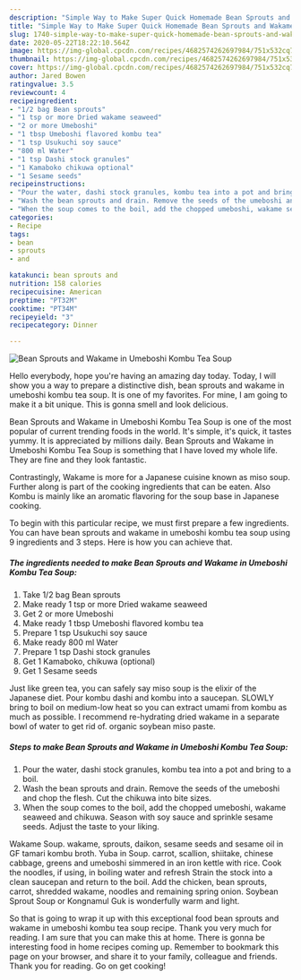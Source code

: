 ```yaml
---
description: "Simple Way to Make Super Quick Homemade Bean Sprouts and Wakame in Umeboshi Kombu Tea Soup"
title: "Simple Way to Make Super Quick Homemade Bean Sprouts and Wakame in Umeboshi Kombu Tea Soup"
slug: 1740-simple-way-to-make-super-quick-homemade-bean-sprouts-and-wakame-in-umeboshi-kombu-tea-soup
date: 2020-05-22T18:22:10.564Z
image: https://img-global.cpcdn.com/recipes/4682574262697984/751x532cq70/bean-sprouts-and-wakame-in-umeboshi-kombu-tea-soup-recipe-main-photo.jpg
thumbnail: https://img-global.cpcdn.com/recipes/4682574262697984/751x532cq70/bean-sprouts-and-wakame-in-umeboshi-kombu-tea-soup-recipe-main-photo.jpg
cover: https://img-global.cpcdn.com/recipes/4682574262697984/751x532cq70/bean-sprouts-and-wakame-in-umeboshi-kombu-tea-soup-recipe-main-photo.jpg
author: Jared Bowen
ratingvalue: 3.5
reviewcount: 4
recipeingredient:
- "1/2 bag Bean sprouts"
- "1 tsp or more Dried wakame seaweed"
- "2 or more Umeboshi"
- "1 tbsp Umeboshi flavored kombu tea"
- "1 tsp Usukuchi soy sauce"
- "800 ml Water"
- "1 tsp Dashi stock granules"
- "1 Kamaboko chikuwa optional"
- "1 Sesame seeds"
recipeinstructions:
- "Pour the water, dashi stock granules, kombu tea into a pot and bring to a boil."
- "Wash the bean sprouts and drain. Remove the seeds of the umeboshi and chop the flesh. Cut the chikuwa into bite sizes."
- "When the soup comes to the boil, add the chopped umeboshi, wakame seaweed and chikuwa. Season with soy sauce and sprinkle sesame seeds. Adjust the taste to your liking."
categories:
- Recipe
tags:
- bean
- sprouts
- and

katakunci: bean sprouts and 
nutrition: 158 calories
recipecuisine: American
preptime: "PT32M"
cooktime: "PT34M"
recipeyield: "3"
recipecategory: Dinner

---
```



![Bean Sprouts and Wakame in Umeboshi Kombu Tea Soup](https://img-global.cpcdn.com/recipes/4682574262697984/751x532cq70/bean-sprouts-and-wakame-in-umeboshi-kombu-tea-soup-recipe-main-photo.jpg)

Hello everybody, hope you're having an amazing day today. Today, I will show you a way to prepare a distinctive dish, bean sprouts and wakame in umeboshi kombu tea soup. It is one of my favorites. For mine, I am going to make it a bit unique. This is gonna smell and look delicious.

Bean Sprouts and Wakame in Umeboshi Kombu Tea Soup is one of the most popular of current trending foods in the world. It's simple, it's quick, it tastes yummy. It is appreciated by millions daily. Bean Sprouts and Wakame in Umeboshi Kombu Tea Soup is something that I have loved my whole life. They are fine and they look fantastic.

Contrastingly, Wakame is more for a Japanese cuisine known as miso soup. Further along is part of the cooking ingredients that can be eaten. Also Kombu is mainly like an aromatic flavoring for the soup base in Japanese cooking.


To begin with this particular recipe, we must first prepare a few ingredients. You can have bean sprouts and wakame in umeboshi kombu tea soup using 9 ingredients and 3 steps. Here is how you can achieve that.

<!--inarticleads1-->

##### The ingredients needed to make Bean Sprouts and Wakame in Umeboshi Kombu Tea Soup:

1. Take 1/2 bag Bean sprouts
1. Make ready 1 tsp or more Dried wakame seaweed
1. Get 2 or more Umeboshi
1. Make ready 1 tbsp Umeboshi flavored kombu tea
1. Prepare 1 tsp Usukuchi soy sauce
1. Make ready 800 ml Water
1. Prepare 1 tsp Dashi stock granules
1. Get 1 Kamaboko, chikuwa (optional)
1. Get 1 Sesame seeds


Just like green tea, you can safely say miso soup is the elixir of the Japanese diet. Pour kombu dashi and kombu into a saucepan. SLOWLY bring to boil on medium-low heat so you can extract umami from kombu as much as possible. I recommend re-hydrating dried wakame in a separate bowl of water to get rid of. organic soybean miso paste. 

<!--inarticleads2-->

##### Steps to make Bean Sprouts and Wakame in Umeboshi Kombu Tea Soup:

1. Pour the water, dashi stock granules, kombu tea into a pot and bring to a boil.
1. Wash the bean sprouts and drain. Remove the seeds of the umeboshi and chop the flesh. Cut the chikuwa into bite sizes.
1. When the soup comes to the boil, add the chopped umeboshi, wakame seaweed and chikuwa. Season with soy sauce and sprinkle sesame seeds. Adjust the taste to your liking.


Wakame Soup. wakame, sprouts, daikon, sesame seeds and sesame oil in GF tamari kombu broth. Yuba in Soup. carrot, scallion, shiitake, chinese cabbage, greens and umeboshi simmered in an iron kettle with rice. Cook the noodles, if using, in boiling water and refresh Strain the stock into a clean saucepan and return to the boil. Add the chicken, bean sprouts, carrot, shredded wakame, noodles and remaining spring onion. Soybean Sprout Soup or Kongnamul Guk is wonderfully warm and light. 

So that is going to wrap it up with this exceptional food bean sprouts and wakame in umeboshi kombu tea soup recipe. Thank you very much for reading. I am sure that you can make this at home. There is gonna be interesting food in home recipes coming up. Remember to bookmark this page on your browser, and share it to your family, colleague and friends. Thank you for reading. Go on get cooking!
